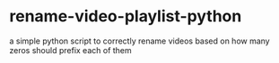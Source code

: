 # rename-video-playlist-python
a simple python script to correctly rename videos based on how many zeros should prefix each of them
